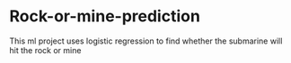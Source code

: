 # Rock-or-mine-prediction
This ml project uses logistic regression to find whether the submarine will hit the rock or mine
